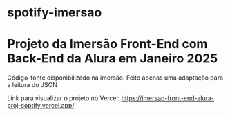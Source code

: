 # spotify-imersao

# Projeto da Imersão Front-End com Back-End da Alura em Janeiro 2025

Código-fonte disponibilizado na imersão. Feito apenas uma adaptação para a leitura do JSON 

Link para visualizar o projeto no Vercel: https://imersao-front-end-alura-proj-soptify.vercel.app/
